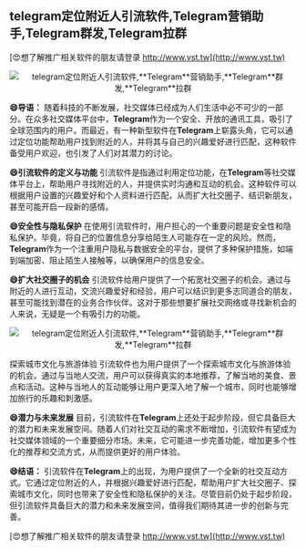 ## **telegram定位附近人引流软件,**Telegram**营销助手,**Telegram**群发,**Telegram**拉群**

[😍想了解推广相关软件的朋友请登录 http://www.vst.tw](http://www.vst.tw)

 <center><img src="https://vst.tw/MP4/tuiguang/png/5.png" alt="telegram定位附近人引流软件,**Telegram**营销助手,**Telegram**群发,**Telegram**拉群"></center>

**😄导语：**
随着科技的不断发展，社交媒体已经成为人们生活中必不可少的一部分。在众多社交媒体平台中，**Telegram**作为一个安全、开放的通讯工具，吸引了全球范围内的用户。而最近，有一种新型软件在**Telegram**上崭露头角，它可以通过定位功能帮助用户找到附近的人，并将其与自己的兴趣爱好进行匹配，这种软件备受用户欢迎，也引发了人们对其潜力的讨论。

**😄引流软件的定义与功能**
引流软件是指通过利用定位功能，在**Telegram**等社交媒体平台上，帮助用户寻找附近的人，并提供实时沟通和互动的机会。这种软件可以根据用户设置的兴趣爱好和个人资料进行匹配，从而扩大社交圈子、结识新朋友，甚至可能开启一段新的感情。

**😄安全性与隐私保护**
在使用引流软件时，用户担心的一个重要问题是安全性和隐私保护。毕竟，将自己的位置信息分享给陌生人可能存在一定的风险。然而，**Telegram**作为一个注重用户隐私与数据安全的平台，提供了多种保护措施，如端到端加密、阻止陌生人接触等，以确保用户的信息安全。

**😄扩大社交圈子的机会**
引流软件给用户提供了一个拓宽社交圈子的机会。通过与附近的人进行互动，交流兴趣爱好和经验，用户可以结识到更多志同道合的朋友，甚至可能找到潜在的业务合作伙伴。这对于那些想要扩展社交网络或寻找新机会的人来说，无疑是一个有吸引力的功能。

 <center><img src="https://vst.tw/MP4/tuiguang/png/0.png" alt="telegram定位附近人引流软件,**Telegram**营销助手,**Telegram**群发,**Telegram**拉群"></center>

探索城市文化与旅游体验
引流软件也为用户提供了一个探索城市文化与旅游体验的机会。通过与当地人交流，用户可以获得真实的本地推荐，了解当地的美食、景点和活动。这种与当地人的互动能够让用户更深入地了解一个城市，同时也能够增加旅行的乐趣和刺激感。

**😄潜力与未来发展**
目前，引流软件在**Telegram**上还处于起步阶段，但它具备巨大的潜力和未来发展空间。随着人们对社交互动的需求不断增加，引流软件有望成为社交媒体领域的一个重要细分市场。未来，它可能进一步完善功能，增加更多个性化的推荐和交流方式，从而提供更好的用户体验。

**😄结语：**
引流软件在**Telegram**上的出现，为用户提供了一个全新的社交互动方式。它通过定位附近的人，并根据兴趣爱好进行匹配，帮助用户扩大社交圈子、探索城市文化，同时也带来了安全性和隐私保护的关注。尽管目前仍处于起步阶段，但引流软件具备巨大的潜力和未来发展空间，值得我们期待其进一步的创新与完善。

[😍想了解推广相关软件的朋友请登录 http://www.vst.tw](http://www.vst.tw)



